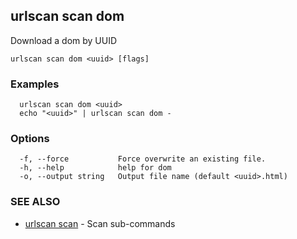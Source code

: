 ## urlscan scan dom

Download a dom by UUID

```
urlscan scan dom <uuid> [flags]
```

### Examples

```
  urlscan scan dom <uuid>
  echo "<uuid>" | urlscan scan dom -
```

### Options

```
  -f, --force           Force overwrite an existing file.
  -h, --help            help for dom
  -o, --output string   Output file name (default <uuid>.html)
```

### SEE ALSO

* [urlscan scan](urlscan_scan.md)	 - Scan sub-commands

